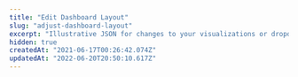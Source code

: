 ```yaml
---
title: "Edit Dashboard Layout"
slug: "adjust-dashboard-layout"
excerpt: "Illustrative JSON for changes to your visualizations or dropdown options"
hidden: true
createdAt: "2021-06-17T00:26:42.074Z"
updatedAt: "2022-06-20T20:50:10.617Z"
---
```

